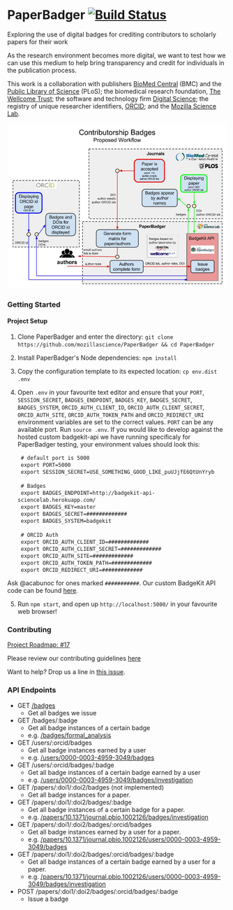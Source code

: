 # PaperBadger [![Build Status](https://travis-ci.org/mozillascience/PaperBadger.svg)](https://travis-ci.org/mozillascience/PaperBadger)

Exploring the use of digital badges for crediting contributors to scholarly papers for their work

As the research environment becomes more digital, we want to test how we can use this medium to help bring transparency and credit for individuals in the publication process.

This work is a collaboration with publishers [BioMed Central](http://www.biomedcentral.com/) (BMC) and the [Public Library of Science](http://www.plos.org/) (PLoS); the biomedical research foundation, [The Wellcome Trust](http://www.wellcome.ac.uk/); the software and technology firm [Digital Science](http://www.digital-science.com/); the registry of unique researcher identifiers, [ORCID](http://orcid.org/); and the [Mozilla Science Lab](http://mozillascience.org/).


![Proposed Workflow / Implementation](./public/img/Badges-ProposedWorkflow.jpg)

### Getting Started

#### Project Setup

1. Clone PaperBadger and enter the directory: `git clone https://github.com/mozillascience/PaperBadger && cd PaperBadger`
2. Install PaperBadger's Node dependencies: `npm install`
3. Copy the configuration template to its expected location: `cp env.dist .env`
4. Open `.env` in your favourite text editor and ensure that your `PORT`, `SESSION_SECRET`, `BADGES_ENDPOINT`, `BADGES_KEY`, `BADGES_SECRET`, `BADGES_SYSTEM`, `ORCID_AUTH_CLIENT_ID`, `ORCID_AUTH_CLIENT_SECRET`, `ORCID_AUTH_SITE`, `ORCID_AUTH_TOKEN_PATH` and `ORCID_REDIRECT_URI` environment variables are set to the correct values. `PORT` can be any available port. Run `source .env`.
If you would like to develop against the hosted custom badgekit-api we have running specificaly for PaperBadger testing, your environment values should look this:

        # default port is 5000
        export PORT=5000
        export SESSION_SECRET=USE_SOMETHING_GOOD_LIKE_puUJjfE6QtUnYryb
       
        # Badges
        export BADGES_ENDPOINT=http://badgekit-api-sciencelab.herokuapp.com/
        export BADGES_KEY=master
        export BADGES_SECRET=#############
        export BADGES_SYSTEM=badgekit
        
        # ORCID Auth
        export ORCID_AUTH_CLIENT_ID=#############
        export ORCID_AUTH_CLIENT_SECRET=#############
        export ORCID_AUTH_SITE=#############
        export ORCID_AUTH_TOKEN_PATH=#############
        export ORCID_REDIRECT_URI=#############

Ask @acabunoc for ones marked `###########`. Our custom BadgeKit API code can be found [here](https://github.com/acabunoc/badgekit-api).

5. Run `npm start`, and open up `http://localhost:5000/` in your favourite web browser!

### Contributing

[Project Roadmap: #17](https://github.com/mozillascience/paperbadger/issues/17)

Please review our contributing guidelines [here](CONTRIBUTING.md)

Want to help? Drop us a line in [this issue](https://github.com/mozillascience/PaperBadger/issues/2).

### API Endpoints

*   GET [/badges](http://paperbadger.herokuapp.com/badges)
    *   Get all badges we issue
*   GET /badges/:badge
    *   Get all badge instances of a certain badge
    *   e.g. [/badges/formal_analysis](http://paperbadger.herokuapp.com/badges/formal_analysis)
*   GET /users/:orcid/badges
    *   Get all badge instances earned by a user
    *   e.g. [/users/0000-0003-4959-3049/badges](http://paperbadger.herokuapp.com/users/0000-0003-4959-3049/badges)
*   GET /users/:orcid/badges/:badge
    *   Get all badge instances of a certain badge earned by a user
    *   e.g. [/users/0000-0003-4959-3049/badges/investigation](http://paperbadger.herokuapp.com/users/0000-0003-4959-3049/badges/investigation)
*   GET /papers/:doi1/:doi2/badges (not implemented)
    *   Get all badge instances for a paper.
*   GET /papers/:doi1/:doi2/badges/:badge
    *   Get all badge instances of a certain badge for a paper.
    *   e.g. [/papers/10.1371/journal.pbio.1002126/badges/investigation](http://paperbadger.herokuapp.com/papers/10.1371/journal.pbio.1002126/badges/investigation)
*   GET /papers/:doi1/:doi2/badges/:orcid/badges
    *   Get all badge instances earned by a user for a paper.
    *   e.g. [/papers/10.1371/journal.pbio.1002126/users/0000-0003-4959-3049/badges](http://paperbadger.herokuapp.com/papers/10.1371/journal.pbio.1002126/users/0000-0003-4959-3049/badges)
*   GET /papers/:doi1/:doi2/badges/:orcid/badges/:badge
    *   Get all badge instances of a certain badge earned by a user for a paper.
    *   e.g. [/papers/10.1371/journal.pbio.1002126/users/0000-0003-4959-3049/badges/investigation](http://paperbadger.herokuapp.com/papers/10.1371/journal.pbio.1002126/users/0000-0003-4959-3049/badges/investigation)
*   POST /papers/:doi1/:doi2/badges/:orcid/badges/:badge
    *   Issue a badge
